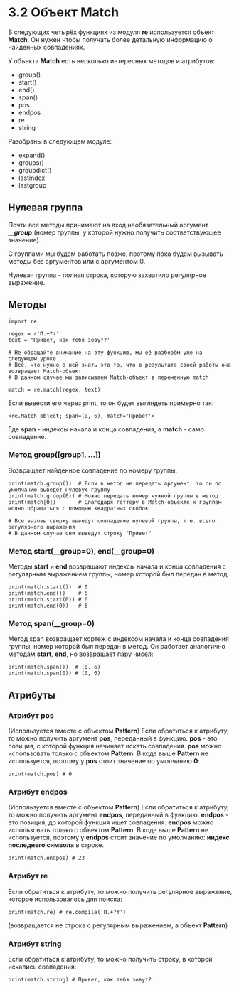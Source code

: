 # 3.2 Объект Match

В следующих четырёх функциях из модуля **re** используется объект **Match**.
Он нужен чтобы получать более детальную информацию о найденных совпадениях. 

У объекта **Match** есть несколько интересных методов и атрибутов:
+ group()
+ start()
+ end()
+ span()
+ pos
+ endpos
+ re
+ string

Разобраны в следующем модуле:
+ expand()
+ groups()
+ groupdict()
+ lastindex
+ lastgroup

## Нулевая группа
Почти все методы принимают на вход необязательный аргумент ***__group*** (номер группы, у которой нужно получить соответствующее значение).

С группами мы будем работать позже, поэтому пока будем вызывать методы без аргументов или с аргументом 0.

Нулевая группа - полная строка, которую захватило регулярное выражение.


 ## Методы
 ```
import re

regex = r'П.+?т'
text = 'Привет, как тебя зовут?'

# Не обращайте внимание на эту функцию, мы её разберём уже на следующем уроке
# Всё, что нужно о ней знать это то, что в результате своей работы она возвращает Match-объект
# В данном случае мы записываем Match-объект в переменную match

match = re.match(regex, text)
```
 Если вывести его через print, то он будет выглядеть примерно так:
 ```
<re.Match object; span=(0, 6), match='Привет'>
```
Где **span** - индексы начала и конца совпадения, а **match** - само совпадение.

### Метод group([group1, ...])
Возвращает найденное совпадение по номеру группы.
```
print(match.group())  # Если в метод не передать аргумент, то он по умолчанию выведет нулевую группу
print(match.group(0)) # Можно передать номер нужной группы в метод
print(match[0])       # Благодаря геттеру в Match-объекте к группам можно обращаться с помощью квадратных скобок

# Все вызовы сверху выведут совпадение нулевой группы, т.е. всего регулярного выражения
# В данном случае они выведут строку "Привет"
```

### Метод start(__group=0), end(__group=0)
Методы **start** и **end** возвращают индексы начала и конца совпадения с регулярным выражением группы, номер которой был передан в метод:
```
print(match.start())  # 0
print(match.end())    # 6
print(match.start(0)) # 0
print(match.end(0))   # 6
```

### Метод span(__group=0)
Метод span возвращает кортеж с индексом начала и конца совпадения группы, номер которой был передан в метод.
Он работает аналогично методам **start**, **end**, но возвращает пару чисел:
```
print(match.span())  # (0, 6)
print(match.span(0)) # (0, 6)
```

## Атрибуты

### Атрибут pos
(Используется вместе с объектом **Pattern**)
Если обратиться к атрибуту, то можно получить аргумент **pos**, переданный в функцию.
**pos** - это позиция, с которой функция начинает искать совпадения.
**pos** можно использовать только с объектом **Pattern**. В коде выше **Pattern** не используется, поэтому у **pos** стоит значение по умолчанию **0**:
```
print(match.pos) # 0
```

### Атрибут endpos
(Используется вместе с объектом **Pattern**)
Если обратиться к атрибуту, то можно получить аргумент **endpos**, переданный в функцию.
**endpos** - это позиция, до которой функция ищет совпадения.
**endpos** можно использовать только с объектом **Pattern**.
В коде выше **Pattern** не используется, поэтому у **endpos** стоит значение по умолчанию: **индекс последнего символа** в строке.
```
print(match.endpos) # 23
```

### Атрибут re
Если обратиться к атрибуту, то можно получить регулярное выражение, которое использовалось для поиска:
```
print(match.re) # re.compile('П.+?т')
```
(возвращается не строка с регулярным выражением, а объект **Pattern**)

### Атрибут string
Если обратиться к атрибуту, то можно получить строку, в которой искались совпадения:
```
print(match.string) # Привет, как тебя зовут?
```
